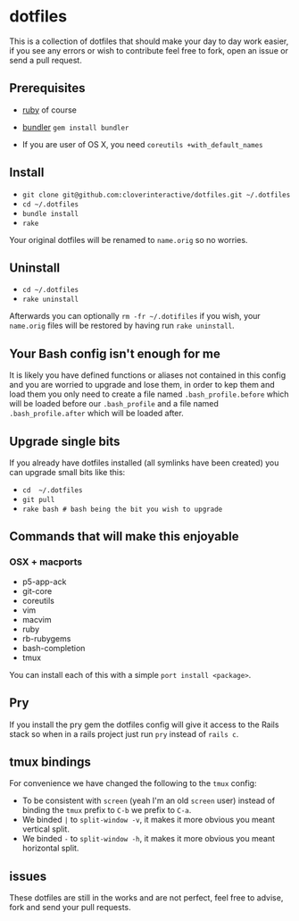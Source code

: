# dotfiles

This is a collection of dotfiles that should make your day to day work easier, if you see any errors or wish to contribute feel free to fork, open an issue
or send a pull request.

## Prerequisites

* [ruby](http://www.ruby-lang.org) of course
* [bundler](http://gembundler.com/)
`gem install bundler`

* If you are user of OS X, you need 
`coreutils +with_default_names`


## Install

* `git clone git@github.com:cloverinteractive/dotfiles.git ~/.dotfiles`
* `cd ~/.dotfiles`
* `bundle install`
* `rake`

Your original dotfiles will be renamed to `name.orig` so no worries.

## Uninstall

* `cd ~/.dotfiles`
* `rake uninstall`

Afterwards you can optionally `rm -fr ~/.dotifiles` if you wish, your `name.orig` files will be restored by having run `rake uninstall`.

## Your Bash config isn't enough for me

It is likely you have defined functions or aliases not contained in this config and you are worried to upgrade and lose them, in order to kep them and load them
you only need to create a file named `.bash_profile.before` which will be loaded before our `.bash_profile` and a file named `.bash_profile.after` which will
be loaded after.

## Upgrade single bits

If you already have dotfiles installed (all symlinks have been created) you can upgrade small bits like this:

* `cd  ~/.dotfiles`
* `git pull`
* `rake bash # bash being the bit you wish to upgrade` 

## Commands that will make this enjoyable

### OSX + macports

* p5-app-ack
* git-core
* coreutils
* vim
* macvim
* ruby
* rb-rubygems
* bash-completion
* tmux

You can install each of this with a simple `port install <package>`.

## Pry

If you install the pry gem the dotfiles config will give it access to the Rails stack so when in a rails project just run `pry` instead of `rails c`.

## tmux bindings

For convenience we have changed the following to the `tmux` config:

* To be consistent with `screen` (yeah I'm an old `screen` user) instead of binding the `tmux` prefix to `C-b` we prefix to `C-a`.
* We binded `|` to `split-window -v`, it makes it more obvious you meant vertical split.
* We binded `-` to `split-window -h`, it makes it more obvious you meant horizontal split.

## issues

These dotfiles are still in the works and are not perfect, feel free to advise, fork and send your pull requests.
